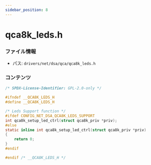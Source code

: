 ```yaml
---
sidebar_position: 8
---
```

# qca8k_leds.h

### ファイル情報

- パス: `drivers/net/dsa/qca/qca8k_leds.h`

### コンテンツ

```h
/* SPDX-License-Identifier: GPL-2.0-only */

#ifndef __QCA8K_LEDS_H
#define __QCA8K_LEDS_H

/* Leds Support function */
#ifdef CONFIG_NET_DSA_QCA8K_LEDS_SUPPORT
int qca8k_setup_led_ctrl(struct qca8k_priv *priv);
#else
static inline int qca8k_setup_led_ctrl(struct qca8k_priv *priv)
{
	return 0;
}
#endif

#endif /* __QCA8K_LEDS_H */

```
